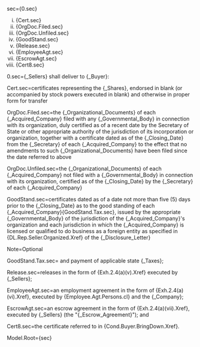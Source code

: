 sec={0.sec}<ol type="i"><li>{Cert.sec}<li>{OrgDoc.Filed.sec}<li>{OrgDoc.Unfiled.sec}<li>{GoodStand.sec}<li>{Release.sec}<li>{EmployeeAgt.sec}<li>{EscrowAgt.sec}<li>{Cert8.sec}</ol>

0.sec={_Sellers} shall deliver to {_Buyer}:

Cert.sec=certificates representing the {_Shares}, endorsed in blank (or accompanied by stock powers executed in blank) and otherwise in proper form for transfer

OrgDoc.Filed.sec=the {_Organizational_Documents} of each {_Acquired_Company} filed with any {_Governmental_Body} in connection with its organization, duly certified as of a recent date by the Secretary of State or other appropriate authority of the jurisdiction of its incorporation or organization, together with a certificate dated as of the {_Closing_Date} from the {_Secretary} of each {_Acquired_Company} to the effect that no amendments to such {_Organizational_Documents} have been filed since the date referred to above

OrgDoc.Unfiled.sec=the {_Organizational_Documents} of each {_Acquired_Company} not filed with a {_Governmental_Body} in connection with its organization, certified as of the {_Closing_Date} by the {_Secretary} of each {_Acquired_Company}

GoodStand.sec=certificates dated as of a date not more than five (5) days prior to the {_Closing_Date} as to the good standing of each {_Acquired_Company}{GoodStand.Tax.sec}, issued by the appropriate {_Governmental_Body} of the jurisdiction of the {_Acquired_Company}'s organization and each jurisdiction in which the {_Acquired_Company} is licensed or qualified to do business as a foreign entity as specified in {DL.Rep.Seller.Organized.Xref} of the {_Disclosure_Letter}

Note=Optional

GoodStand.Tax.sec= and payment of applicable state {_Taxes};

Release.sec=releases in the form of {Exh.2.4(a)(v).Xref} executed by {_Sellers};

EmployeeAgt.sec=an employment agreement in the form of {Exh.2.4(a)(vi).Xref}, executed by {Employee.Agt.Persons.cl} and the {_Company};

EscrowAgt.sec=an escrow agreement in the form of {Exh.2.4(a)(vii).Xref}, executed by {_Sellers} (the "{_Escrow_Agreement}"); and

Cert8.sec=the certificate referred to in {Cond.Buyer.BringDown.Xref}.

Model.Root={sec}

